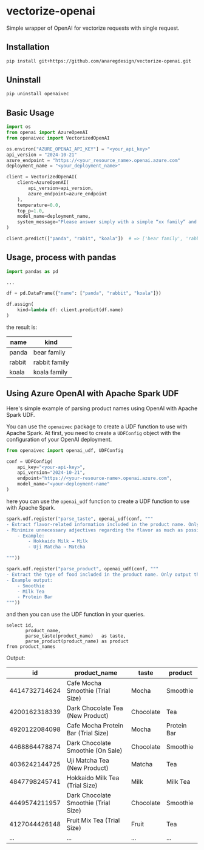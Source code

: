 # vectorize-openai

Simple wrapper of OpenAI for vectorize requests with single request.

## Installation

```bash
pip install git+https://github.com/anaregdesign/vectorize-openai.git
```

## Uninstall

```bash
pip uninstall openaivec
```

## Basic Usage

```python
import os
from openai import AzureOpenAI
from openaivec import VectorizedOpenAI

os.environ["AZURE_OPENAI_API_KEY"] = "<your_api_key>"
api_version = "2024-10-21"
azure_endpoint = "https://<your_resource_name>.openai.azure.com"
deployment_name = "<your_deployment_name>"

client = VectorizedOpenAI(
    client=AzureOpenAI(
        api_version=api_version,
        azure_endpoint=azure_endpoint
    ),
    temperature=0.0,
    top_p=1.0,
    model_name=deployment_name,
    system_message="Please answer simply with a simple “xx family” and do not output anything else."
)

client.predict(["panda", "rabit", "koala"])  # => ['bear family', 'rabbit family', 'koala family']
```


## Usage, process with pandas

```python
import pandas as pd

...

df = pd.DataFrame({"name": ["panda", "rabbit", "koala"]})

df.assign(
    kind=lambda df: client.predict(df.name)
)
```

the result is:

| name   | kind          |
|--------|---------------|
| panda  | bear family   |
| rabbit | rabbit family |
| koala  | koala family  |

## Using Azure OpenAI with Apache Spark UDF

Here's simple example of parsing product names using OpenAI with Apache Spark UDF.

You can use the `openaivec` package to create a UDF function to use with Apache Spark.
At first, you need to create a `UDFConfig` object with the configuration of your OpenAI deployment.

```python
from openaivec import openai_udf, UDFConfig

conf = UDFConfig(
    api_key="<your-api-key>",
    api_version="2024-10-21",
    endpoint="https://<your-resource-name>.openai.azure.com",
    model_name="<your-deployment-name"
)

```

here you can use the `openai_udf` function to create a UDF function to use with Apache Spark.

```python
spark.udf.register("parse_taste", openai_udf(conf, """
- Extract flavor-related information included in the product name. Only output the flavor name concisely, and nothing else.  
- Minimize unnecessary adjectives regarding the flavor as much as possible.  
    - Example:  
        - Hokkaido Milk → Milk  
        - Uji Matcha → Matcha  

"""))

spark.udf.register("parse_product", openai_udf(conf, """
- Extract the type of food included in the product name. Only output the food category and nothing else.  
- Example output:  
    - Smoothie  
    - Milk Tea  
    - Protein Bar  
"""))
```

and then you can use the UDF function in your queries.

```sparksql
select id,
       product_name,
       parse_taste(product_name)   as taste,
       parse_product(product_name) as product
from product_names
```

Output:

| id            | product_name                         | taste     | product     |
|---------------|--------------------------------------|-----------|-------------|
| 4414732714624 | Cafe Mocha Smoothie (Trial Size)     | Mocha     | Smoothie    |
| 4200162318339 | Dark Chocolate Tea (New Product)     | Chocolate | Tea         |
| 4920122084098 | Cafe Mocha Protein Bar (Trial Size)  | Mocha     | Protein Bar |
| 4468864478874 | Dark Chocolate Smoothie (On Sale)    | Chocolate | Smoothie    |
| 4036242144725 | Uji Matcha Tea (New Product)         | Matcha    | Tea         |
| 4847798245741 | Hokkaido Milk Tea (Trial Size)       | Milk      | Milk Tea    |
| 4449574211957 | Dark Chocolate Smoothie (Trial Size) | Chocolate | Smoothie    |
| 4127044426148 | Fruit Mix Tea (Trial Size)           | Fruit     | Tea         |
| ...           | ...                                  | ...       | ...         |




